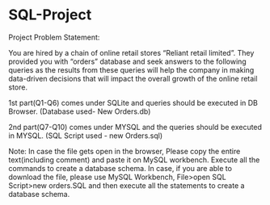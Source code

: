 # SQL-Project

Project Problem Statement:

You are hired by a chain of online retail stores “Reliant retail limited”. They provided you with “orders” database and seek answers to the following queries as the results from these queries will help the company in making data-driven decisions that will impact the overall growth of the online retail store.

1st part(Q1-Q6) comes under SQLite and queries should be executed in DB Browser. (Database used- New Orders.db)

2nd part(Q7-Q10) comes under MYSQL and the queries should be executed in MYSQL. (SQL Script used - new Orders.sql)

Note: In case the file gets open in the browser, Please copy the entire text(including comment) and paste it on MySQL workbench. Execute all the commands to create a database schema. In case, if you are able to download the file, please use MySQL Workbench, File>open SQL Script>new orders.SQL and then execute all the statements to create a database schema.
